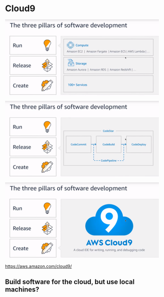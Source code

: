# Cloud9

![](3-pillars.png)

![](release.png)

![](create.png)

https://aws.amazon.com/cloud9/

## Build software for the cloud, but use local machines?
